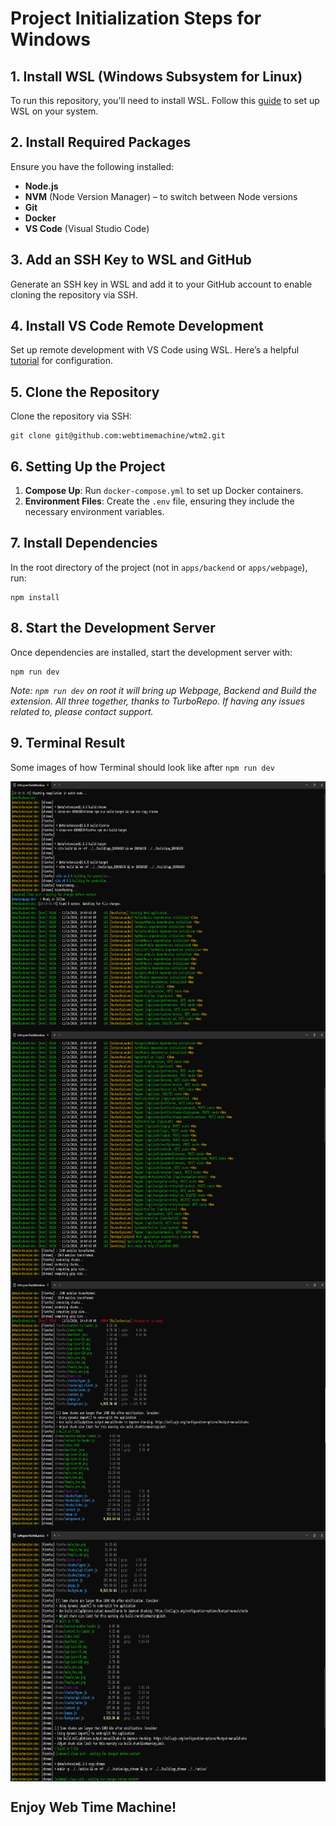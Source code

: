# Project Initialization Steps for Windows

## 1. Install WSL (Windows Subsystem for Linux)

To run this repository, you'll need to install WSL. Follow this [guide](https://learn.microsoft.com/en-us/windows/wsl/install) to set up WSL on your system.

## 2. Install Required Packages

Ensure you have the following installed:

- **Node.js**
- **NVM** (Node Version Manager) – to switch between Node versions
- **Git**
- **Docker**
- **VS Code** (Visual Studio Code)

## 3. Add an SSH Key to WSL and GitHub

Generate an SSH key in WSL and add it to your GitHub account to enable cloning the repository via SSH.

## 4. Install VS Code Remote Development

Set up remote development with VS Code using WSL. Here’s a helpful [tutorial](https://code.visualstudio.com/docs/remote/wsl-tutorial) for configuration.

## 5. Clone the Repository

Clone the repository via SSH:

```
git clone git@github.com:webtimemachine/wtm2.git
```

## 6. Setting Up the Project

1. **Compose Up**: Run `docker-compose.yml` to set up Docker containers.
2. **Environment Files**: Create the `.env` file, ensuring they include the necessary environment variables.

## 7. Install Dependencies

In the root directory of the project (not in `apps/backend` or `apps/webpage`), run:

```
npm install
```

## 8. Start the Development Server

Once dependencies are installed, start the development server with:

```
npm run dev
```

_Note: `npm run dev` on root it will bring up Webpage, Backend and Build the extension. All three together, thanks to TurboRepo. If having any issues related to, please contact support._

## 9. Terminal Result

Some images of how Terminal should look like after `npm run dev`

<img align="center" width="100%" height="400" src="./apps/webpage/public/TerminalBuildResult1.png">
<img align="center" width="100%" height="400" src="./apps/webpage/public/TerminalBuildResult2.png">
<img align="center" width="100%" height="400" src="./apps/webpage/public/TerminalBuildResult3.png">
<img align="center" width="100%" height="400" src="./apps/webpage/public/TerminalBuildResult4.png">

## Enjoy Web Time Machine!
